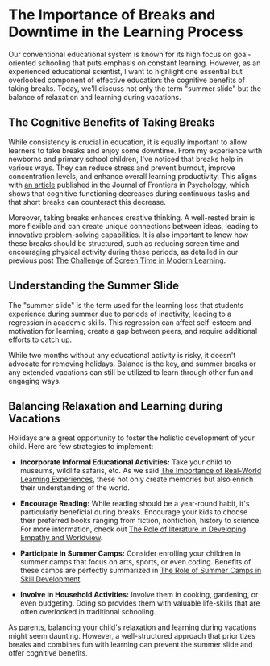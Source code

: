 # The Importance of Breaks and Downtime in the Learning Process

Our conventional educational system is known for its high focus on goal-oriented schooling that puts emphasis on constant learning. However, as an experienced educational scientist, I want to highlight one essential but overlooked component of effective education: the cognitive benefits of taking breaks. Today, we'll discuss not only the term "summer slide" but the balance of relaxation and learning during vacations.

## The Cognitive Benefits of Taking Breaks

While consistency is crucial in education, it is equally important to allow learners to take breaks and enjoy some downtime. From my experience with newborns and primary school children, I've noticed that breaks help in various ways. They can reduce stress and prevent burnout, improve concentration levels, and enhance overall learning productivity. This aligns with [an article](https://www.frontiersin.org/articles/10.3389/fpsyg.2011.00282/full) published in the Journal of Frontiers in Psychology, which shows that cognitive functioning decreases during continuous tasks and that short breaks can counteract this decrease.

Moreover, taking breaks enhances creative thinking. A well-rested brain is more flexible and can create unique connections between ideas, leading to innovative problem-solving capabilities. It is also important to know how these breaks should be structured, such as reducing screen time and encouraging physical activity during these periods, as detailed in our previous post [The Challenge of Screen Time in Modern Learning](/xedublog/digital-transformation/the-challenge-of-screen-time-in-modern-learning.md).

## Understanding the Summer Slide

The "summer slide" is the term used for the learning loss that students experience during summer due to periods of inactivity, leading to a regression in academic skills. This regression can affect self-esteem and motivation for learning, create a gap between peers, and require additional efforts to catch up.

While two months without any educational activity is risky, it doesn't advocate for removing holidays. Balance is the key, and summer breaks or any extended vacations can still be utilized to learn through other fun and engaging ways.

## Balancing Relaxation and Learning during Vacations

Holidays are a great opportunity to foster the holistic development of your child. Here are few strategies to implement:

- **Incorporate Informal Educational Activities:** Take your child to museums, wildlife safaris, etc. As we said [The Importance of Real-World Learning Experiences](/xedublog/experiential-learning/the-importance-of-real-world-learning-experiences.md), these not only create memories but also enrich their understanding of the world.

- **Encourage Reading:** While reading should be a year-round habit, it's particularly beneficial during breaks. Encourage your kids to choose their preferred books ranging from fiction, nonfiction, history to science. For more information, check out [The Role of literature in Developing Empathy and Worldview](/xedublog/holistic-development/the-role-of-literature-in-developing-empathy-and-worldview.md).

- **Participate in Summer Camps:** Consider enrolling your children in summer camps that focus on arts, sports, or even coding. Benefits of these camps are perfectly summarized in [The Role of Summer Camps in Skill Development](/xedublog/holistic-development/the-role-of-summer-camps-in-skill-development.md).

- **Involve in Household Activities:** Involve them in cooking, gardening, or even budgeting. Doing so provides them with valuable life-skills that are often overlooked in traditional schooling.

As parents, balancing your child's relaxation and learning during vacations might seem daunting. However, a well-structured approach that prioritizes breaks and combines fun with learning can prevent the summer slide and offer cognitive benefits.